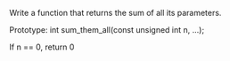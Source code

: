 Write a function that returns the sum of all its parameters.



Prototype: int sum_them_all(const unsigned int n, ...);

If n == 0, return 0

